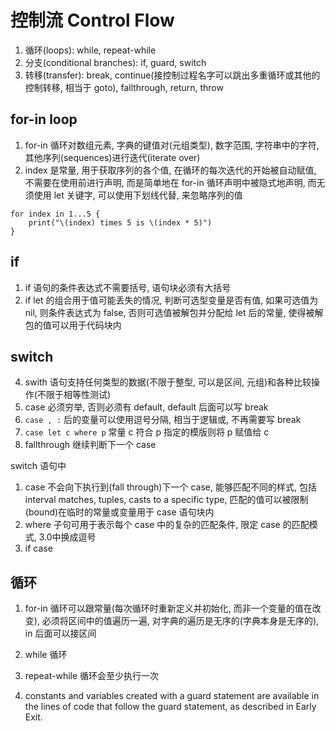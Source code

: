 # 控制流 Control Flow

1. 循环(loops): while, repeat-while
2. 分支(conditional branches): if, guard, switch
3. 转移(transfer): break, continue(接控制过程名字可以跳出多重循环或其他的控制转移, 相当于 goto), fallthrough, return, throw

## for-in loop

1. for-in 循环对数组元素, 字典的键值对(元组类型), 数字范围, 字符串中的字符, 其他序列(sequences)进行迭代(iterate over)
2. index 是常量, 用于获取序列的各个值, 在循环的每次迭代的开始被自动赋值, 不需要在使用前进行声明, 而是简单地在 for-in 循环声明中被隐式地声明, 而无须使用 let 关键字, 可以使用下划线代替, 来忽略序列的值

```
for index in 1...5 {
    print("\(index) times 5 is \(index * 5)")
}
```

## if

1. if 语句的条件表达式不需要括号, 语句块必须有大括号
2. if let 的组合用于值可能丢失的情况, 判断可选型变量是否有值, 如果可选值为 nil, 则条件表达式为 false, 否则可选值被解包并分配给 let 后的常量, 使得被解包的值可以用于代码块内

## switch

4. swith 语句支持任何类型的数据(不限于整型, 可以是区间, 元组)和各种比较操作(不限于相等性测试)
5.  case 必须穷举, 否则必须有 default, default 后面可以写 break
6. `case , :` 后的变量可以使用逗号分隔, 相当于逻辑或, 不再需要写 break
7. `case let c where p` 常量 c 符合 p 指定的模版则将 p 赋值给 c
8. fallthrough 继续判断下一个 case

switch 语句中

1. case 不会向下执行到(fall through)下一个 case, 能够匹配不同的样式, 包括 interval matches, tuples, casts to a specific type, 匹配的值可以被限制(bound)在临时的常量或变量用于 case 语句块内
2. where 子句可用于表示每个 case 中的复杂的匹配条件, 限定 case 的匹配模式, 3.0中换成逗号
5. if case

## 循环

1. for-in 循环可以跟常量(每次循环时重新定义并初始化, 而非一个变量的值在改变), 必须将区间中的值遍历一遍, 对字典的遍历是无序的(字典本身是无序的), in 后面可以接区间
2. while 循环
3. repeat-while 循环会至少执行一次

1. constants and variables created with a guard statement are available in the lines of code that follow the guard statement, as described in Early Exit.
